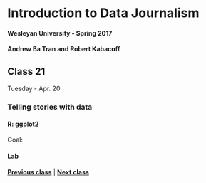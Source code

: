 # Introduction to Data Journalism
  
#### Wesleyan University - Spring 2017
  
**Andrew Ba Tran and Robert Kabacoff**
  
## Class 21
Tuesday - Apr. 20
                             
### Telling stories with data
                             
#### R: ggplot2
                             
Goal: 
                             
#### Lab

                   
**[Previous class](class20.md)** | **[Next class](class22.md)**

